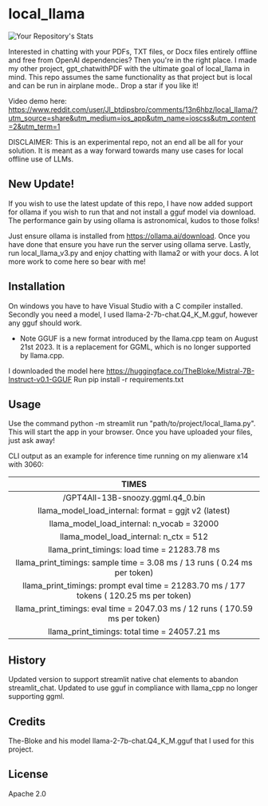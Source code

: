 # local_llama

![Your Repository's Stats](https://github-readme-stats.vercel.app/api?username=jlonge4&show_icons=true)

Interested in chatting with your PDFs, TXT files, or Docx files entirely offline and free from OpenAI dependencies? Then you're in the right place. I made my other project, gpt_chatwithPDF with the ultimate goal of local_llama in mind. This repo assumes the same functionality as that project but is local and can be run in airplane mode.. Drop a star if you like it!

Video demo here: https://www.reddit.com/user/Jl_btdipsbro/comments/13n6hbz/local_llama/?utm_source=share&utm_medium=ios_app&utm_name=ioscss&utm_content=2&utm_term=1

DISCLAIMER: This is an experimental repo, not an end all be all for your solution. It is meant as a way forward towards many use cases for local offline use of LLMs.

## New Update!

If you wish to use the latest update of this repo, I have now added support for ollama if you wish to run that and not install a gguf model via download. The performance gain by using ollama is astronomical, kudos to those folks!

Just ensure ollama is installed from https://ollama.ai/download. Once you have done that ensure you have run the server using ollama serve. Lastly, run local_llama_v3.py and enjoy chatting with llama2 or with your docs. A lot more work to come here so bear with me!

## Installation

On windows you have to have Visual Studio with a C compiler installed. 
Secondly you need a model, I used llama-2-7b-chat.Q4_K_M.gguf, however any gguf should work. 

* Note GGUF is a new format introduced by the llama.cpp team on August 21st 2023. It is a replacement for GGML, which is no longer supported by llama.cpp.

I downloaded the model here https://huggingface.co/TheBloke/Mistral-7B-Instruct-v0.1-GGUF
Run pip install -r requirements.txt

## Usage

Use the command python -m streamlit run "path/to/project/local_llama.py". This will start the app in your browser. Once you have uploaded your files, just ask away!

CLI output as an example for inference time running on my alienware x14 with 3060:

|                                     TIMES                                                   |
| :-----------------------------------------------------------------------------------------: |
|/GPT4All-13B-snoozy.ggml.q4_0.bin                                                            |
|llama_model_load_internal: format     = ggjt v2 (latest)                                     |
|llama_model_load_internal: n_vocab    = 32000                                                |
|llama_model_load_internal: n_ctx      = 512                                                  |
|llama_print_timings:        load time = 21283.78 ms                                          |
|llama_print_timings:      sample time =     3.08 ms /    13 runs   (    0.24 ms per token)   |
|llama_print_timings: prompt eval time = 21283.70 ms /   177 tokens (  120.25 ms per token)   |
|llama_print_timings:        eval time =  2047.03 ms /    12 runs   (  170.59 ms per token)   |
|llama_print_timings:       total time = 24057.21 ms                                          |


## History

Updated version to support streamlit native chat elements to abandon streamlit_chat.
Updated to use gguf in compliance with llama_cpp no longer supporting ggml.

## Credits

The-Bloke and his model llama-2-7b-chat.Q4_K_M.gguf that I used for this project.

## License

Apache 2.0
